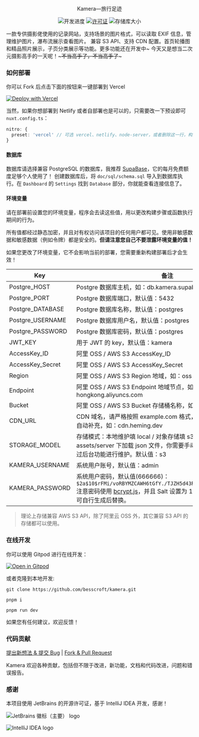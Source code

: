 <p align="center">
Kamera—旅行足迹
</p>
<p align="center">
  <img src="https://img.shields.io/badge/%E5%BC%80%E5%8F%91%E8%BF%9B%E5%BA%A6-%E5%BC%80%E5%8F%91%E4%B8%AD-brightgreen?style=flat-square" alt="开发进度">
  <a href="https://github.com/besscroft/kamera/blob/master/LICENSE"><img src="https://img.shields.io/github/license/besscroft/kamera?style=flat-square" alt="许可证"></a>
  <img src="https://img.shields.io/github/repo-size/besscroft/kamera?style=flat-square&color=328657" alt="存储库大小">
</p>

一款专供摄影佬使用的记录网站，支持场景的图片格式，可以读取 EXIF 信息，管理维护图片，瀑布流展示查看图片。
兼容 S3 API、支持 CDN 配置。首页轮播图和精品照片展示，子页分类展示等功能。更多功能还在开发中~
今天又是想当二次元摄影高手的一天呢！~~~不当高手了，不当高手了~~~

### 如何部署

你可以 Fork 后点击下面的按钮来一键部署到 Vercel

<a href="https://vercel.com/new/clone?repository-url=https%3A%2F%2Fgithub.com%2Fbesscroft%2Fkamera&env=Postgre_HOST,Postgre_PORT,Postgre_DATABASE,Postgre_USERNAME,Postgre_PASSWORD,JWT_KEY,STORAGE_MODEL,KAMERA_USERNAME,KAMERA_PASSWORD"><img src="https://vercel.com/button" alt="Deploy with Vercel"/></a>

当然，如果你想部署到 Netlify 或者自部署也是可以的，只需要改一下预设即可 `nuxt.config.ts`：

```ts
nitro: {
  preset: 'vercel' // 可选 vercel、netlify、node-server，或者删除这一行，构建时也会自适应的。
}
```

#### 数据库

数据库请选择兼容 PostgreSQL 的数据库，我推荐 [SupaBase](https://supabase.com/)，它的每月免费额度足够个人使用了！
创建数据库后，将 `doc/sql/schema.sql` 导入到数据库执行。在 `Dashboard` 的 `Settings` 找到 `Database` 部分，你就能查看连接信息了。

#### 环境变量

请在部署前设置您的环境变量，程序会去读这些值，用以更改构建步骤或函数执行期间的行为。

所有值都经过静态加密，并且对有权访问该项目的任何用户都可见。使用非敏感数据和敏感数据（例如令牌）都是安全的。**但请注意您自己不要泄露环境变量的值！**

如果您更改了环境变量，它不会影响当前的部署，您需要重新构建部署后才会生效！

| Key              | 备注                                                                                                                                                                           |
| ---------------- |------------------------------------------------------------------------------------------------------------------------------------------------------------------------------|
| Postgre_HOST     | Postgre 数据库主机，如：db.kamera.supabase.co                                                                                                                                        |
| Postgre_PORT     | Postgre 数据库端口，默认值：5432                                                                                                                                                       |
| Postgre_DATABASE | Postgre 数据库名称，默认值：postgres                                                                                                                                                   |
| Postgre_USERNAME | Postgre 数据库用户名，默认值：postgres                                                                                                                                                  |
| Postgre_PASSWORD | Postgre 数据库密码，默认值：postgres                                                                                                                                                   |
| JWT_KEY          | 用于 JWT 的 key，默认值：kamera                                                                                                                                                      |
| AccessKey_ID     | 阿里 OSS / AWS S3 AccessKey_ID                                                                                                                                                 |
| AccessKey_Secret | 阿里 OSS / AWS S3 AccessKey_Secret                                                                                                                                             |
| Region           | 阿里 OSS / AWS S3 Region 地域，如：oss-cn-hongkong                                                                                                                                  |
| Endpoint         | 阿里 OSS / AWS S3 Endpoint 地域节点，如：oss-cn-hongkong.aliyuncs.com                                                                                                                 |
| Bucket           | 阿里 OSS / AWS S3 Bucket 存储桶名称，如：kamera                                                                                                                                        |
| CDN_URL          | CDN 域名，请严格按照 example.com 格式，不需要添加 https:// 会自动补充，如：cdn.heming.dev                                                                                                            |
| STORAGE_MODEL    | 存储模式：本地维护填 local / 对象存储填 s3。选本地的话，就会从 assets/server 下加载 json 文件，你需要手动维护；选对象存储，通过后台功能进行维护。默认值：s3                                                                              |
| KAMERA_USERNAME  | 系统用户账号，默认值：admin                                                                                                                                                             |
| KAMERA_PASSWORD  | 系统用户密码，默认值(666666)：`$2a$10$rFMi/voRBYMZCAWH6tGfY./TJZH5d43RODCKu3SwmfGXns3H8kB9.` 注意密码使用 [bcrypt.js](https://github.com/dcodeIO/bcrypt.js)，并且 Salt 设置为 10，如果需要更改密码，可自行生成后替换。 |

> 理论上存储兼容 AWS S3 API，除了阿里云 OSS 外，其它兼容 S3 API 的存储都可以使用。

### 在线开发

你可以使用 Gitpod 进行在线开发：

<p><a href="https://gitpod.io/#https://github.com/besscroft/kamera" rel="nofollow"><img src="https://camo.githubusercontent.com/1eb1ddfea6092593649f0117f7262ffa8fbd3017/68747470733a2f2f676974706f642e696f2f627574746f6e2f6f70656e2d696e2d676974706f642e737667" alt="Open in Gitpod" data-canonical-src="https://gitpod.io/button/open-in-gitpod.svg" style="max-width:100%;"></a></p>

或者克隆到本地开发:

```shell
git clone https://github.com/besscroft/kamera.git

pnpm i

pnpm run dev
```

如果您有任何建议，欢迎反馈！

### 代码贡献

[提出新想法 & 提交 Bug](https://github.com/besscroft/kamera/issues/new) | [Fork & Pull Request](https://github.com/besscroft/kamera/fork)

Kamera 欢迎各种贡献，包括但不限于改进，新功能，文档和代码改进，问题和错误报告。

### 感谢

本项目使用 JetBrains 的开源许可证，基于 IntelliJ IDEA 开发，感谢！

![JetBrains 徽标（主要） logo](https://resources.jetbrains.com/storage/products/company/brand/logos/jb_beam.svg)

![IntelliJ IDEA logo](https://resources.jetbrains.com/storage/products/company/brand/logos/IntelliJ_IDEA.svg)

